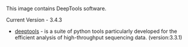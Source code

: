 This image contains DeepTools software.

Current Version - 3.4.3
 * [deeptools](https://deeptools.readthedocs.io/en/latest/) - is a suite of python tools particularly developed for the efficient analysis of high-throughput sequencing data. (version:3.3.1)
